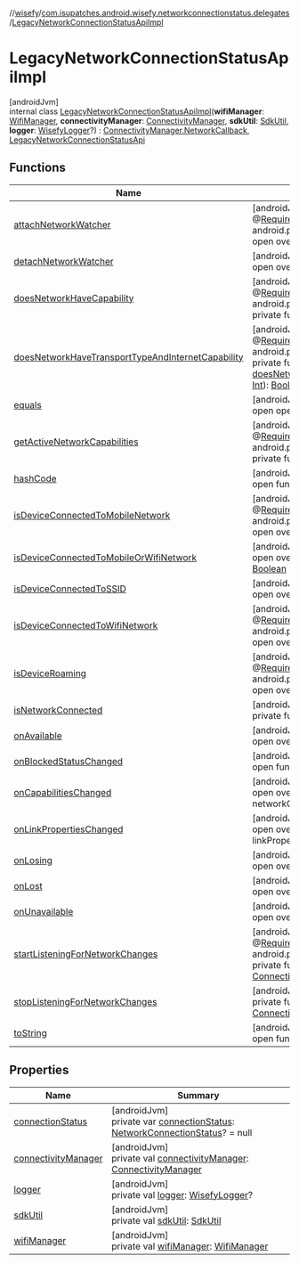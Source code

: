 //[wisefy](../../../index.md)/[com.isupatches.android.wisefy.networkconnectionstatus.delegates](../index.md)/[LegacyNetworkConnectionStatusApiImpl](index.md)

# LegacyNetworkConnectionStatusApiImpl

[androidJvm]\
internal class [LegacyNetworkConnectionStatusApiImpl](index.md)(**wifiManager**: [WifiManager](https://developer.android.com/reference/kotlin/android/net/wifi/WifiManager.html), **connectivityManager**: [ConnectivityManager](https://developer.android.com/reference/kotlin/android/net/ConnectivityManager.html), **sdkUtil**: [SdkUtil](../../com.isupatches.android.wisefy.util/-sdk-util/index.md), **logger**: [WisefyLogger](../../com.isupatches.android.wisefy.logging/-wisefy-logger/index.md)?) : [ConnectivityManager.NetworkCallback](https://developer.android.com/reference/kotlin/android/net/ConnectivityManager.NetworkCallback.html), [LegacyNetworkConnectionStatusApi](../-legacy-network-connection-status-api/index.md)

## Functions

| Name | Summary |
|---|---|
| [attachNetworkWatcher](attach-network-watcher.md) | [androidJvm]<br>@[RequiresPermission](https://developer.android.com/reference/kotlin/androidx/annotation/RequiresPermission.html)(value = android.permission.ACCESS_NETWORK_STATE)<br>open override fun [attachNetworkWatcher](attach-network-watcher.md)() |
| [detachNetworkWatcher](detach-network-watcher.md) | [androidJvm]<br>open override fun [detachNetworkWatcher](detach-network-watcher.md)() |
| [doesNetworkHaveCapability](does-network-have-capability.md) | [androidJvm]<br>@[RequiresPermission](https://developer.android.com/reference/kotlin/androidx/annotation/RequiresPermission.html)(value = android.permission.ACCESS_NETWORK_STATE)<br>private fun [doesNetworkHaveCapability](does-network-have-capability.md)(capability: [Int](https://kotlinlang.org/api/latest/jvm/stdlib/kotlin/-int/index.html)): [Boolean](https://kotlinlang.org/api/latest/jvm/stdlib/kotlin/-boolean/index.html) |
| [doesNetworkHaveTransportTypeAndInternetCapability](does-network-have-transport-type-and-internet-capability.md) | [androidJvm]<br>@[RequiresPermission](https://developer.android.com/reference/kotlin/androidx/annotation/RequiresPermission.html)(value = android.permission.ACCESS_NETWORK_STATE)<br>private fun [doesNetworkHaveTransportTypeAndInternetCapability](does-network-have-transport-type-and-internet-capability.md)(transportType: [Int](https://kotlinlang.org/api/latest/jvm/stdlib/kotlin/-int/index.html)): [Boolean](https://kotlinlang.org/api/latest/jvm/stdlib/kotlin/-boolean/index.html) |
| [equals](../../com.isupatches.android.wisefy.wifi.delegates/-legacy-wifi-delegate/index.md#585090901%2FFunctions%2F1622544596) | [androidJvm]<br>open operator fun [equals](../../com.isupatches.android.wisefy.wifi.delegates/-legacy-wifi-delegate/index.md#585090901%2FFunctions%2F1622544596)(other: [Any](https://kotlinlang.org/api/latest/jvm/stdlib/kotlin/-any/index.html)?): [Boolean](https://kotlinlang.org/api/latest/jvm/stdlib/kotlin/-boolean/index.html) |
| [getActiveNetworkCapabilities](get-active-network-capabilities.md) | [androidJvm]<br>@[RequiresPermission](https://developer.android.com/reference/kotlin/androidx/annotation/RequiresPermission.html)(value = android.permission.ACCESS_NETWORK_STATE)<br>private fun [getActiveNetworkCapabilities](get-active-network-capabilities.md)(): [NetworkCapabilities](https://developer.android.com/reference/kotlin/android/net/NetworkCapabilities.html)? |
| [hashCode](../../com.isupatches.android.wisefy.wifi.delegates/-legacy-wifi-delegate/index.md#1794629105%2FFunctions%2F1622544596) | [androidJvm]<br>open fun [hashCode](../../com.isupatches.android.wisefy.wifi.delegates/-legacy-wifi-delegate/index.md#1794629105%2FFunctions%2F1622544596)(): [Int](https://kotlinlang.org/api/latest/jvm/stdlib/kotlin/-int/index.html) |
| [isDeviceConnectedToMobileNetwork](is-device-connected-to-mobile-network.md) | [androidJvm]<br>@[RequiresPermission](https://developer.android.com/reference/kotlin/androidx/annotation/RequiresPermission.html)(value = android.permission.ACCESS_NETWORK_STATE)<br>open override fun [isDeviceConnectedToMobileNetwork](is-device-connected-to-mobile-network.md)(): [Boolean](https://kotlinlang.org/api/latest/jvm/stdlib/kotlin/-boolean/index.html) |
| [isDeviceConnectedToMobileOrWifiNetwork](is-device-connected-to-mobile-or-wifi-network.md) | [androidJvm]<br>open override fun [isDeviceConnectedToMobileOrWifiNetwork](is-device-connected-to-mobile-or-wifi-network.md)(): [Boolean](https://kotlinlang.org/api/latest/jvm/stdlib/kotlin/-boolean/index.html) |
| [isDeviceConnectedToSSID](is-device-connected-to-s-s-i-d.md) | [androidJvm]<br>open override fun [isDeviceConnectedToSSID](is-device-connected-to-s-s-i-d.md)(ssid: [String](https://kotlinlang.org/api/latest/jvm/stdlib/kotlin/-string/index.html)): [Boolean](https://kotlinlang.org/api/latest/jvm/stdlib/kotlin/-boolean/index.html) |
| [isDeviceConnectedToWifiNetwork](is-device-connected-to-wifi-network.md) | [androidJvm]<br>@[RequiresPermission](https://developer.android.com/reference/kotlin/androidx/annotation/RequiresPermission.html)(value = android.permission.ACCESS_NETWORK_STATE)<br>open override fun [isDeviceConnectedToWifiNetwork](is-device-connected-to-wifi-network.md)(): [Boolean](https://kotlinlang.org/api/latest/jvm/stdlib/kotlin/-boolean/index.html) |
| [isDeviceRoaming](is-device-roaming.md) | [androidJvm]<br>@[RequiresPermission](https://developer.android.com/reference/kotlin/androidx/annotation/RequiresPermission.html)(value = android.permission.ACCESS_NETWORK_STATE)<br>open override fun [isDeviceRoaming](is-device-roaming.md)(): [Boolean](https://kotlinlang.org/api/latest/jvm/stdlib/kotlin/-boolean/index.html) |
| [isNetworkConnected](is-network-connected.md) | [androidJvm]<br>private fun [isNetworkConnected](is-network-connected.md)(): [Boolean](https://kotlinlang.org/api/latest/jvm/stdlib/kotlin/-boolean/index.html) |
| [onAvailable](on-available.md) | [androidJvm]<br>open override fun [onAvailable](on-available.md)(network: [Network](https://developer.android.com/reference/kotlin/android/net/Network.html)) |
| [onBlockedStatusChanged](index.md#1004516195%2FFunctions%2F1622544596) | [androidJvm]<br>open fun [onBlockedStatusChanged](index.md#1004516195%2FFunctions%2F1622544596)(p0: [Network](https://developer.android.com/reference/kotlin/android/net/Network.html), p1: [Boolean](https://kotlinlang.org/api/latest/jvm/stdlib/kotlin/-boolean/index.html)) |
| [onCapabilitiesChanged](on-capabilities-changed.md) | [androidJvm]<br>open override fun [onCapabilitiesChanged](on-capabilities-changed.md)(network: [Network](https://developer.android.com/reference/kotlin/android/net/Network.html), networkCapabilities: [NetworkCapabilities](https://developer.android.com/reference/kotlin/android/net/NetworkCapabilities.html)) |
| [onLinkPropertiesChanged](on-link-properties-changed.md) | [androidJvm]<br>open override fun [onLinkPropertiesChanged](on-link-properties-changed.md)(network: [Network](https://developer.android.com/reference/kotlin/android/net/Network.html), linkProperties: [LinkProperties](https://developer.android.com/reference/kotlin/android/net/LinkProperties.html)) |
| [onLosing](on-losing.md) | [androidJvm]<br>open override fun [onLosing](on-losing.md)(network: [Network](https://developer.android.com/reference/kotlin/android/net/Network.html), maxMsToLive: [Int](https://kotlinlang.org/api/latest/jvm/stdlib/kotlin/-int/index.html)) |
| [onLost](on-lost.md) | [androidJvm]<br>open override fun [onLost](on-lost.md)(network: [Network](https://developer.android.com/reference/kotlin/android/net/Network.html)) |
| [onUnavailable](on-unavailable.md) | [androidJvm]<br>open override fun [onUnavailable](on-unavailable.md)() |
| [startListeningForNetworkChanges](start-listening-for-network-changes.md) | [androidJvm]<br>@[RequiresPermission](https://developer.android.com/reference/kotlin/androidx/annotation/RequiresPermission.html)(value = android.permission.ACCESS_NETWORK_STATE)<br>private fun [startListeningForNetworkChanges](start-listening-for-network-changes.md)(connectivityManager: [ConnectivityManager](https://developer.android.com/reference/kotlin/android/net/ConnectivityManager.html)) |
| [stopListeningForNetworkChanges](stop-listening-for-network-changes.md) | [androidJvm]<br>private fun [stopListeningForNetworkChanges](stop-listening-for-network-changes.md)(connectivityManager: [ConnectivityManager](https://developer.android.com/reference/kotlin/android/net/ConnectivityManager.html)) |
| [toString](../../com.isupatches.android.wisefy.wifi.delegates/-legacy-wifi-delegate/index.md#1616463040%2FFunctions%2F1622544596) | [androidJvm]<br>open fun [toString](../../com.isupatches.android.wisefy.wifi.delegates/-legacy-wifi-delegate/index.md#1616463040%2FFunctions%2F1622544596)(): [String](https://kotlinlang.org/api/latest/jvm/stdlib/kotlin/-string/index.html) |

## Properties

| Name | Summary |
|---|---|
| [connectionStatus](connection-status.md) | [androidJvm]<br>private var [connectionStatus](connection-status.md): [NetworkConnectionStatus](../../com.isupatches.android.wisefy.networkconnectionstatus.entities/-network-connection-status/index.md)? = null |
| [connectivityManager](connectivity-manager.md) | [androidJvm]<br>private val [connectivityManager](connectivity-manager.md): [ConnectivityManager](https://developer.android.com/reference/kotlin/android/net/ConnectivityManager.html) |
| [logger](logger.md) | [androidJvm]<br>private val [logger](logger.md): [WisefyLogger](../../com.isupatches.android.wisefy.logging/-wisefy-logger/index.md)? |
| [sdkUtil](sdk-util.md) | [androidJvm]<br>private val [sdkUtil](sdk-util.md): [SdkUtil](../../com.isupatches.android.wisefy.util/-sdk-util/index.md) |
| [wifiManager](wifi-manager.md) | [androidJvm]<br>private val [wifiManager](wifi-manager.md): [WifiManager](https://developer.android.com/reference/kotlin/android/net/wifi/WifiManager.html) |
